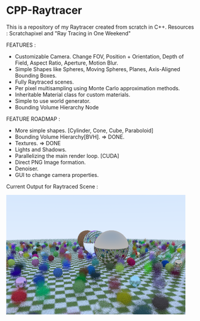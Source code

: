 # CPP-Raytracer
This is a repository of my Raytracer created from scratch in C++. Resources : Scratchapixel and "Ray Tracing in One Weekend"

FEATURES :
- Customizable Camera. Change FOV, Position + Orientation, Depth of Field, Aspect Ratio, Aperture, Motion Blur.
- Simple Shapes like Spheres, Moving Spheres, Planes, Axis-Aligned Bounding Boxes.
- Fully Raytraced scenes.
- Per pixel multisampling using Monte Carlo approximation methods.
- Inheritable Material class for custom materials.
- Simple to use world generator.
- Bounding Volume Hierarchy Node

FEATURE ROADMAP :
- More simple shapes. [Cylinder, Cone, Cube, Paraboloid]
- Bounding Volume Hierarchy[BVH]. => DONE.
- Textures. => DONE
- Lights and Shadows.
- Parallelizing the main render loop. [CUDA]
- Direct PNG Image formation.
- Denoiser.
- GUI to change camera properties.

Current Output for Raytraced Scene :

![render.png](render.png)
